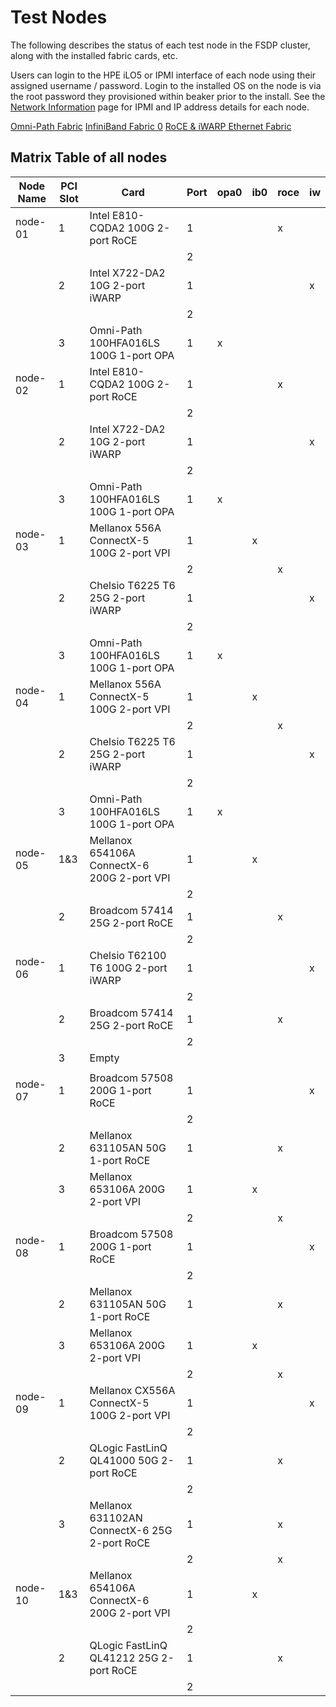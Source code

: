 # Test Nodes

The following describes the status of each test node in the FSDP cluster,
along with the installed fabric cards, etc.

Users can login to the HPE iLO5 or IPMI interface of each node using their
assigned username / password.  Login to the installed OS on the node is via
the root password they provisioned within beaker prior to the install.  See
the [Network Information](network_information.md) page for IPMI and IP
address details for each node.

[Omni-Path Fabric](omni_path_fabric.md)
[InfiniBand Fabric 0](ib_fabric.md)
[RoCE & iWARP Ethernet Fabric](ethernet_fabric.md)

## Matrix Table of all nodes

| Node Name | PCI Slot	| Card						| Port | opa0 | ib0 | roce | iw |
|-----------|-----------|-----------------------------------------------|------|------|-----|------|----|
| node-01   | 1		| Intel E810-CQDA2 100G 2-port RoCE		| 1    |      |     | x    |    |
|	    |		|						| 2    |      |     |      |    |
|	    | 2		| Intel X722-DA2 10G 2-port iWARP		| 1    |      |     |      | x  |
|	    |		|						| 2    |      |     |      |    |
|	    | 3		| Omni-Path 100HFA016LS 100G 1-port OPA		| 1    | x    |     |      |    |
| node-02   | 1		| Intel E810-CQDA2 100G 2-port RoCE		| 1    |      |     | x    |    |
|	    |		|						| 2    |      |     |      |    |
|	    | 2		| Intel X722-DA2 10G 2-port iWARP		| 1    |      |     |      | x  |
|	    |		|						| 2    |      |     |      |    |
|	    | 3		| Omni-Path 100HFA016LS 100G 1-port OPA		| 1    | x    |     |      |    |
| node-03   | 1		| Mellanox 556A ConnectX-5 100G 2-port VPI	| 1    |      | x   |      |    |
|	    |		|						| 2    |      |     | x    |    |
|	    | 2		| Chelsio T6225 T6 25G 2-port iWARP		| 1    |      |     |      | x  |
|	    |		|						| 2    |      |     |      |    |
|	    | 3		| Omni-Path 100HFA016LS 100G 1-port OPA		| 1    | x    |     |      |    |
| node-04   | 1		| Mellanox 556A ConnectX-5 100G 2-port VPI	| 1    |      | x   |      |    |
|	    |		|						| 2    |      |     | x    |    |
|	    | 2		| Chelsio T6225 T6 25G 2-port iWARP		| 1    |      |     |      | x  |
|	    |		|						| 2    |      |     |      |    |
|	    | 3		| Omni-Path 100HFA016LS 100G 1-port OPA		| 1    | x    |     |      |    |
| node-05   | 1&3	| Mellanox 654106A ConnectX-6 200G 2-port VPI	| 1    |      | x   |      |    |
|	    |		|		  				| 2    |      |     |      |    |
|	    | 2		| Broadcom 57414 25G 2-port RoCE		| 1    |      |     | x    |    |
|	    |		|						| 2    |      |     |      |    |
| node-06   | 1		| Chelsio T62100 T6 100G 2-port iWARP		| 1    |      |     |      | x  |
|	    |		|						| 2    |      |     |      |    |
|	    | 2		| Broadcom 57414 25G 2-port RoCE		| 1    |      |     | x    |    |
|	    |		|						| 2    |      |     |      |    |
|	    | 3		| Empty						|      |      |     |      |    |
|	    |		|						|      |      |     |      |    |
| node-07   | 1		| Broadcom 57508 200G 1-port RoCE		| 1    |      |     |      | x  |
|	    |		|						| 2    |      |     |      |    |
|	    | 2		| Mellanox 631105AN 50G 1-port RoCE		| 1    |      |     | x    |    |
|	    | 3		| Mellanox 653106A 200G 2-port VPI		| 1    |      | x   |      |    |
|	    |		|						| 2    |      |     | x    |    |
| node-08   | 1		| Broadcom 57508 200G 1-port RoCE		| 1    |      |     |      | x  |
|	    |		|						| 2    |      |     |      |    |
|	    | 2		| Mellanox 631105AN 50G 1-port RoCE		| 1    |      |     | x    |    |
|	    | 3		| Mellanox 653106A 200G 2-port VPI		| 1    |      | x   |      |    |
|	    |		|						| 2    |      |     | x    |    |
| node-09   | 1		| Mellanox CX556A ConnectX-5 100G 2-port VPI	| 1    |      |     |      | x  |
|	    |		|						| 2    |      |     |      |    |
|	    | 2		| QLogic FastLinQ QL41000 50G 2-port RoCE	| 1    |      |     | x    |    |
|	    |		|						| 2    |      |     |      |    |
|	    | 3		| Mellanox 631102AN ConnectX-6 25G 2-port RoCE	| 1    |      |     | x    |    |
|	    |		|						| 2    |      |     | x    |    |
| node-10   | 1&3	| Mellanox 654106A ConnectX-6 200G 2-port VPI	| 1    |      | x   |      |    |
|	    |		|						| 2    |      |     |      |    |
|	    | 2		| QLogic FastLinQ QL41212 25G 2-port RoCE	| 1    |      |     | x    |    |
|	    |		|						| 2    |      |     |      |    |
